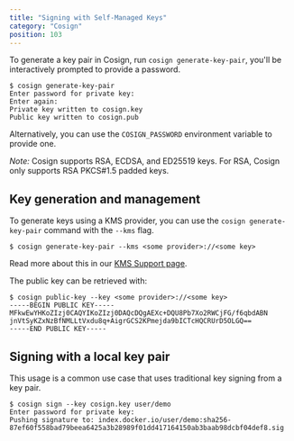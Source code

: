 ```yaml
---
title: "Signing with Self-Managed Keys"
category: "Cosign"
position: 103
---
```


To generate a key pair in Cosign, run `cosign generate-key-pair`, you'll be interactively prompted to provide a password. 

```shell
$ cosign generate-key-pair
Enter password for private key:
Enter again:
Private key written to cosign.key
Public key written to cosign.pub
```

Alternatively, you can use the `COSIGN_PASSWORD` environment variable to provide one. 

*Note:* Cosign supports RSA, ECDSA, and ED25519 keys. For RSA, Cosign only supports RSA PKCS#1.5 padded keys.

## Key generation and management

To generate keys using a KMS provider, you can use the `cosign generate-key-pair` command with the `--kms` flag.

```shell
$ cosign generate-key-pair --kms <some provider>://<some key>
```

Read more about this in our [KMS Support page](/cosign/kms_support/).

The public key can be retrieved with:

```shell
$ cosign public-key --key <some provider>://<some key>
-----BEGIN PUBLIC KEY-----
MFkwEwYHKoZIzj0CAQYIKoZIzj0DAQcDQgAEXc+DQU8Pb7Xo2RWCjFG/f6qbdABN
jnVtSyKZxNzBfNMLLtVxdu8q+AigrGCS2KPmejda9bICTcHQCRUrD5OLGQ==
-----END PUBLIC KEY-----
```

## Signing with a local key pair

This usage is a common use case that uses traditional key signing from a key pair. 

```shell
$ cosign sign --key cosign.key user/demo
Enter password for private key:
Pushing signature to: index.docker.io/user/demo:sha256-87ef60f558bad79beea6425a3b28989f01dd417164150ab3baab98dcbf04def8.sig
